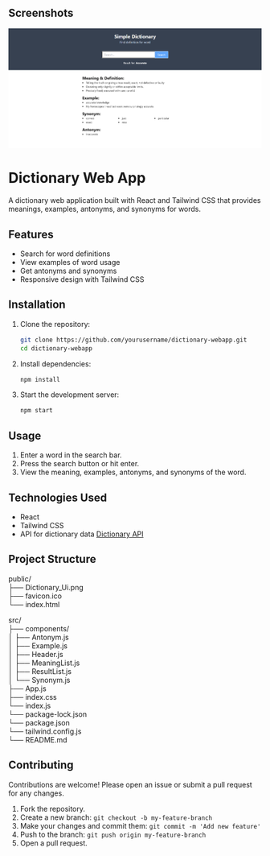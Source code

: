 ## Screenshots

![Screenshot 1](public/Dictionary_Ui.png)


# Dictionary Web App

A dictionary web application built with React and Tailwind CSS that provides meanings, examples, antonyms, and synonyms for words.

## Features

- Search for word definitions
- View examples of word usage
- Get antonyms and synonyms
- Responsive design with Tailwind CSS



## Installation

1. Clone the repository:
    ```bash
    git clone https://github.com/yourusername/dictionary-webapp.git
    cd dictionary-webapp
    ```

2. Install dependencies:
    ```bash
    npm install
    ```

3. Start the development server:
    ```bash
    npm start
    ```

## Usage

1. Enter a word in the search bar.
2. Press the search button or hit enter.
3. View the meaning, examples, antonyms, and synonyms of the word.

## Technologies Used

- React
- Tailwind CSS
- API for dictionary data [Dictionary API](https://api.dictionaryapi.dev/api/v2/entries/en/)

## Project Structure

public/   
├── Dictionary_Ui.png   
├── favicon.ico   
└── index.html   

src/   
├── components/   
│ ├── Antonym.js       
│ ├── Example.js   
│ ├── Header.js   
│ ├── MeaningList.js   
│ ├── ResultList.js   
│ └── Synonym.js   
├── App.js   
├── index.css   
└── index.js   
└── package-lock.json           
└── package.json      
└── tailwind.config.js        
└── README.md


## Contributing

Contributions are welcome! Please open an issue or submit a pull request for any changes.

1. Fork the repository.
2. Create a new branch: `git checkout -b my-feature-branch`
3. Make your changes and commit them: `git commit -m 'Add new feature'`
4. Push to the branch: `git push origin my-feature-branch`
5. Open a pull request.

